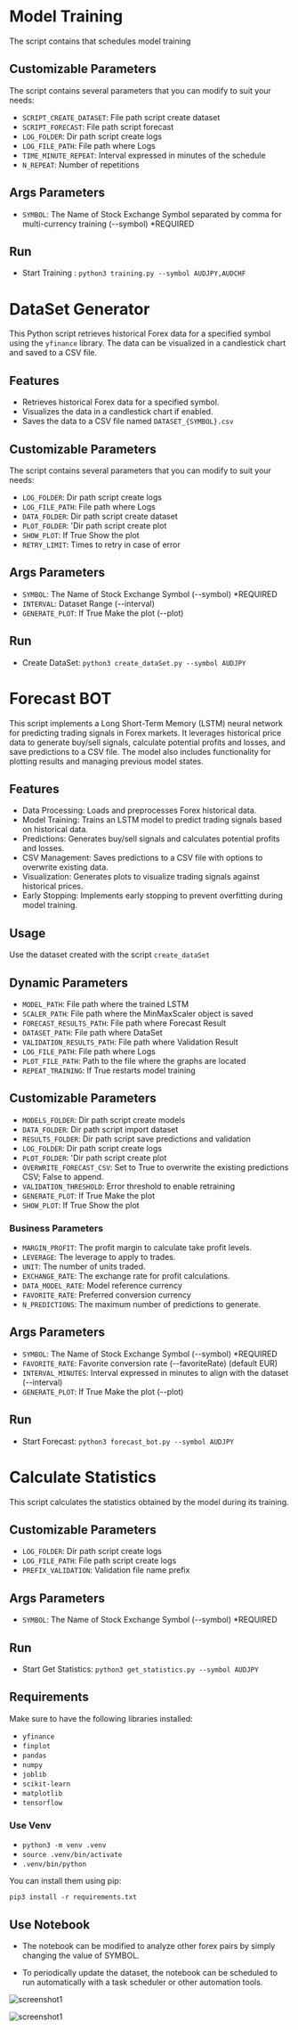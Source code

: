 # Model Training

The script contains that schedules model training

## Customizable Parameters

The script contains several parameters that you can modify to suit your needs:

- `SCRIPT_CREATE_DATASET`: File path script create dataset
- `SCRIPT_FORECAST`: File path script forecast
- `LOG_FOLDER`:  Dir path script create logs
- `LOG_FILE_PATH`: File path where Logs
- `TIME_MINUTE_REPEAT`: Interval expressed in minutes of the schedule
- `N_REPEAT`: Number of repetitions

## Args Parameters

- `SYMBOL`: The Name of Stock Exchange Symbol separated by comma for multi-currency training (--symbol) *REQUIRED

## Run

- Start Training : `python3 training.py --symbol AUDJPY,AUDCHF`

# DataSet Generator

This Python script retrieves historical Forex data for a specified symbol using the `yfinance` library. 
The data can be visualized in a candlestick chart and saved to a CSV file.

## Features

- Retrieves historical Forex data for a specified symbol.
- Visualizes the data in a candlestick chart if enabled.
- Saves the data to a CSV file named `DATASET_{SYMBOL}.csv`

## Customizable Parameters

The script contains several parameters that you can modify to suit your needs:

- `LOG_FOLDER`:  Dir path script create logs
- `LOG_FILE_PATH`: File path where Logs
- `DATA_FOLDER`:  Dir path script create dataset
- `PLOT_FOLDER`: 'Dir path script create plot
- `SHOW_PLOT`: If True Show the plot
- `RETRY_LIMIT`: Times to retry in case of error

## Args Parameters

- `SYMBOL`: The Name of Stock Exchange Symbol (--symbol) *REQUIRED
- `INTERVAL`: Dataset Range (--interval)
- `GENERATE_PLOT`: If True Make the plot (--plot)

## Run

- Create DataSet: `python3 create_dataSet.py --symbol AUDJPY`

# Forecast BOT

This script implements a Long Short-Term Memory (LSTM) neural network for predicting trading signals in Forex markets. It leverages historical price data to generate buy/sell signals, calculate potential profits and losses, and save predictions to a CSV file. The model also includes functionality for plotting results and managing previous model states.

## Features

- Data Processing: Loads and preprocesses Forex historical data.
- Model Training: Trains an LSTM model to predict trading signals based on historical data.
- Predictions: Generates buy/sell signals and calculates potential profits and losses.
- CSV Management: Saves predictions to a CSV file with options to overwrite existing data.
- Visualization: Generates plots to visualize trading signals against historical prices.
- Early Stopping: Implements early stopping to prevent overfitting during model training.

## Usage
Use the dataset created with the script `create_dataSet`

## Dynamic Parameters

- `MODEL_PATH`: File path where the trained LSTM
- `SCALER_PATH`: File path where the MinMaxScaler object is saved
- `FORECAST_RESULTS_PATH`: File path where Forecast Result
- `DATASET_PATH`: File path where DataSet
- `VALIDATION_RESULTS_PATH`: File path where Validation Result
- `LOG_FILE_PATH`: File path where Logs
- `PLOT_FILE_PATH`: Path to the file where the graphs are located
- `REPEAT_TRAINING`: If True restarts model training

## Customizable Parameters

- `MODELS_FOLDER`:  Dir path script create models
- `DATA_FOLDER`:  Dir path script import dataset
- `RESULTS_FOLDER`: Dir path script save predictions and validation
- `LOG_FOLDER`:  Dir path script create logs
- `PLOT_FOLDER`: 'Dir path script create plot
- `OVERWRITE_FORECAST_CSV`: Set to True to overwrite the existing predictions CSV; False to append.
- `VALIDATION_THRESHOLD`: Error threshold to enable retraining
- `GENERATE_PLOT`: If True Make the plot
- `SHOW_PLOT`: If True Show the plot

### Business Parameters

- `MARGIN_PROFIT`: The profit margin to calculate take profit levels.
- `LEVERAGE`: The leverage to apply to trades.
- `UNIT`: The number of units traded.
- `EXCHANGE_RATE`: The exchange rate for profit calculations.
- `DATA_MODEL_RATE`: Model reference currency
- `FAVORITE_RATE`: Preferred conversion currency
- `N_PREDICTIONS`: The maximum number of predictions to generate.

## Args Parameters

- `SYMBOL`: The Name of Stock Exchange Symbol (--symbol) *REQUIRED
- `FAVORITE_RATE`: Favorite conversion rate (--favoriteRate) (default EUR)
- `INTERVAL_MINUTES`: Interval expressed in minutes to align with the dataset (--interval)
- `GENERATE_PLOT`: If True Make the plot (--plot)

## Run

- Start Forecast: `python3 forecast_bot.py --symbol AUDJPY`

# Calculate Statistics

This script calculates the statistics obtained by the model during its training.

## Customizable Parameters

- `LOG_FOLDER`:  Dir path script create logs
- `LOG_FILE_PATH`: File path script create logs
- `PREFIX_VALIDATION`: Validation file name prefix 

## Args Parameters

- `SYMBOL`: The Name of Stock Exchange Symbol (--symbol) *REQUIRED

## Run

- Start Get Statistics: `python3 get_statistics.py --symbol AUDJPY`

## Requirements

Make sure to have the following libraries installed:

- `yfinance`
- `finplot`
- `pandas`
- `numpy`
- `joblib`  
- `scikit-learn`  
- `matplotlib`  
- `tensorflow`  

### Use Venv

- `python3 -m venv .venv`
- `source .venv/bin/activate`
- `.venv/bin/python`

You can install them using pip:

`pip3 install -r requirements.txt`

## Use Notebook

- The notebook can be modified to analyze other forex pairs by simply changing the value of SYMBOL.

- To periodically update the dataset, the notebook can be scheduled to run automatically with a task scheduler or other automation tools.

![screenshot1](/Screenshot_1.png?raw=true)

![screenshot1](/Screenshot_2.png?raw=true)